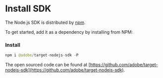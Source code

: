 # Install SDK

The Node.js SDK is distributed by [npm](https://www.npmjs.com/package/@adobe/target-nodejs-sdk).

To get started, add it as a dependency by installing from NPM:

<CodeBlock slots="heading, code" repeat="1" languages="JAVA" />

### Install

```java
npm i @adobe/target-nodejs-sdk -P
```

The open sourced code can be found at [https://github.com/adobe/target-nodejs-sdk](https://github.com/adobe/target-nodejs-sdk).